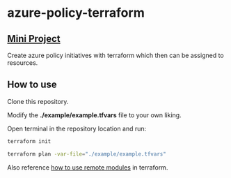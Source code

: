 # azure-policy-terraform
## [Mini Project](https://github.com/RustyTake-Off/projects)

Create azure policy initiatives with terraform which then can be assigned to resources.

## How to use

Clone this repository.

Modify the <b>./example/example.tfvars</b> file to your own liking.


Open terminal in the repository location and run:

```powershell
terraform init
```

```bash
terraform plan -var-file="./example/example.tfvars"
```

Also reference [how to use remote modules](https://developer.hashicorp.com/terraform/language/modules/sources) in terraform.
